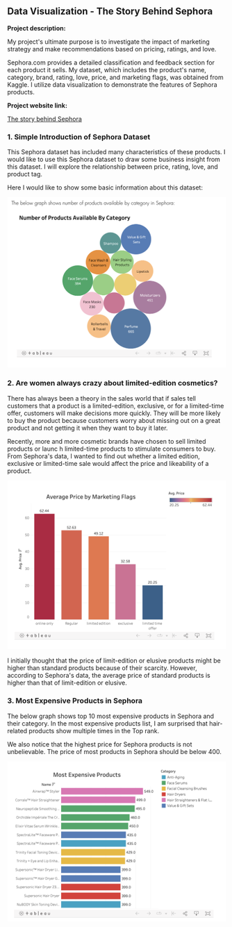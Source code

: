 ## Data Visualization - The Story Behind Sephora

**Project description:**

My project's ultimate purpose is to investigate the impact of marketing strategy and make recommendations based on pricing, ratings, and love.

Sephora.com provides a detailed classification and feedback section for each product it sells. My dataset, which includes the product's name, category, brand, rating, love, price, and marketing flags, was obtained from Kaggle. I utilize data visualization to demonstrate the features of Sephora products.

**Project website link:**

[The story behind Sephora](https://iamzhidi.wixsite.com/website)

### 1. Simple Introduction of Sephora Dataset

This Sephora dataset has included many characteristics of these products. I would like to use this Sephora dataset to draw some business insight from this dataset. I will explore the relationship between price, rating, love, and product tag.

Here I would like to show some basic information about this dataset:

<img src="images/sephora_product_category.png"/>

### 2. Are women always crazy about limited-edition cosmetics?

There has always been a theory in the sales world that if sales tell customers that a product is a limited-edition, exclusive, or for a limited-time offer, customers will make decisions more quickly. They will be more likely to buy the product because customers worry about missing out on a great product and not getting it when they want to buy it later.

Recently, more and more cosmetic brands have chosen to sell limited products or launc h limited-time products to stimulate consumers to buy. From Sephora's data, I wanted to find out whether a limited edition, exclusive or limited-time sale would affect the price and likeability of a product.

<img src="images/sephora_product_price.png"/>

I initially thought that the price of limit-edition or elusive products might be higher than standard products because of their scarcity. However, according to Sephora's data, the average price of standard products is higher than that of limit-edition or elusive.

### 3. Most Expensive Products in Sephora

The below graph shows top 10 most expensive products in Sephora and their category. In the most expensive products list, I am surprised that hair-related products show multiple times in the Top rank.

We also notice that the highest price for Sephora products is not unbelievable. The price of most products in Sephora should be below 400.

<img src="images/sephora_most_expensive_product.png"/>
